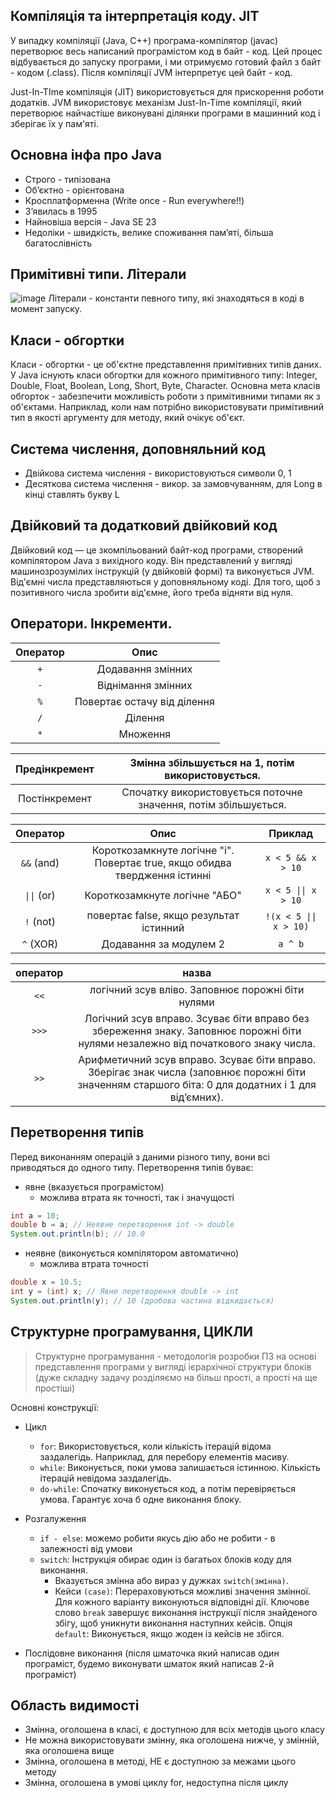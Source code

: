 ## Компіляція та інтерпретація коду. JIT
У випадку компіляції (Java, C++) програма-компілятор (javac) перетворює весь написаний програмістом код в байт - код. Цей процес відбувається до запуску програми, і ми отримуємо готовий файл з байт - кодом (.class). Після компіляції JVM інтерпретує цей байт  - код. 

Just-In-TIme компіляція (JIT) використовується для прискорення роботи додатків. JVM використовує механізм Just-In-Time компіляції, який перетворює найчастіше виконувані ділянки програми в машинний код і зберігає їх у пам'яті.

## Основна інфа про Java
* Строго - типізована
* Об’єктно - орієнтована
* Кросплатформенна (Write once - Run everywhere!!)
* З’явилась в 1995
* Найновіша версія - Java SE 23
* Недоліки - швидкість, велике споживання пам’яті, більша багатослівність

## Примітивні типи. Літерали
![image](https://github.com/user-attachments/assets/7f48c982-e385-40c5-9f45-f96edef3236a)
Літерали - константи певного типу, які знаходяться в коді в момент запуску.

## Класи - обгортки
Класи - обгортки - це об'єктне представлення примітивних типів даних. У Java існують класи обгортки для кожного примітивного типу: Integer, Double, Float, Boolean, Long, Short, Byte, Character. Основна мета класів обгорток - забезпечити можливість роботи з примітивними типами як з об'єктами. Наприклад, коли нам потрібно використовувати примітивний тип в якості аргументу для методу, який очікує об'єкт.


## Система числення, доповняльний код
* Двійкова система числення - використовуються символи 0, 1
* Десяткова система числення - викор. за замовчуванням, для Long в кінці ставлять букву L

## Двійковий та додатковий двійковий код
Двійковий код — це зкомпільований байт-код програми, створений компілятором Java з вихідного коду. Він представлений у вигляді машинозрозумілих інструкцій (у двійковій формі) та виконується JVM.
Від'ємні числа представляються у доповняльному коді. Для того, щоб з позитивного числа зробити від'ємне, його треба відняти від нуля. 

## Оператори. Інкременти.
| Оператор |                    Опис                   |
|:--------:|:-----------------------------------------:|
|     `+`    |             Додавання змінних             |
|     `-`    |             Віднімання змінних            |
|     `%`    |        Повертає остачу від ділення        |
|     `/`    |                  Ділення                  |
|     `*`    |                  Множення                 |


| Предінкремент |        Змінна збільшується на 1, потім використовується.        |
|:-------------:|:---------------------------------------------------------------:|
| Постінкремент | Спочатку використовується поточне значення, потім збільшується. |


|  Оператор |                                    Опис                                    |        Приклад        |
|:---------:|:--------------------------------------------------------------------------:|:---------------------:|
|  `&&` (and) | Короткозамкнуте логічне "і". Повертає true, якщо обидва твердження істинні |    `x < 5 && x > 10`    |
| `\|\|` (or) |                        Короткозамкнуте логічне "АБО"                       |   `x < 5 \|\| x > 10`   |
|  `!` (not)  |                   повертає false, якщо результат істинний                  | `!(x < 5 \|\| x > 10)` |
|  `^` (XOR)  |                           Додавання за модулем 2                           |         `a ^ b`         |

| оператор |                                                                         назва                                                                         |
|:--------:|:-----------------------------------------------------------------------------------------------------------------------------------------------------:|
|    `<<`    |                                                   логічний зсув вліво. Заповнює порожні біти нулями                                                   |
|    `>>>`   |  Логічний зсув вправо. Зсуває біти вправо без збереження знаку.  Заповнює порожні біти нулями незалежно від початкового знаку числа.                  |
|    `>>`    | Арифметичний зсув вправо. Зсуває біти вправо. Зберігає знак числа  (заповнює порожні біти значенням старшого біта: 0 для додатних і 1 для від’ємних). |


## Перетворення типів
Перед виконанням операцій з даними різного типу, вони всі приводяться до одного типу.
Перетворення типів буває:
* явне (вказується програмістом)
  * можлива втрата як точності, так і значущості
```java
int a = 10;
double b = a; // Неявне перетворення int -> double
System.out.println(b); // 10.0
```
* неявне (виконується компілятором автоматично)
  * можлива втрата точності
```java
double x = 10.5;
int y = (int) x; // Явне перетворення double -> int
System.out.println(y); // 10 (дробова частина відкидається)
```
## Структурне програмування, ЦИКЛИ
> Структурне програмування - методологія розробки ПЗ на основі представлення програми у вигляді ієрархічної структури блоків
(дуже складну задачу розділяємо на більш прості, а прості на ще простіші)

Основні конструкції:
* Цикл
  * `for`: Використовується, коли кількість ітерацій відома заздалегідь. Наприклад, для перебору елементів масиву.
  * `while`: Виконується, поки умова залишається істинною. Кількість ітерацій невідома заздалегідь.
  * `do-while`: Спочатку виконується код, а потім перевіряється умова. Гарантує хоча б одне виконання блоку.

* Розгалуження
  * `if - else`: можемо робити якусь дію або не робити - в залежності від умови
  * `switch`: Інструкція обирає один із багатьох блоків коду для виконання. 
    * Вказується змінна або вираз у дужках `switch(змінна)`.
    * Кейси `(case)`: Перераховуються можливі значення змінної. Для кожного варіанту виконуються відповідні дії.
Ключове слово `break` завершує виконання інструкції після знайденого збігу, щоб уникнути виконання наступних кейсів.
Опція `default`: Виконується, якщо жоден із кейсів не збігся.
    
* Послідовне виконання (після шматочка який написав один програміст, будемо виконувати шматок який написав 2-й програміст)

## Область видимості
* Змінна, оголошена в класі, є доступною для всіх методів цього класу
* Не можна використовувати змінну, яка оголошена нижче, у змінній, яка оголошена вище
* Змінна, оголошена в методі, НЕ є доступною за межами цього методу
* Змінна, оголошена в умові циклу for, недоступна після циклу
